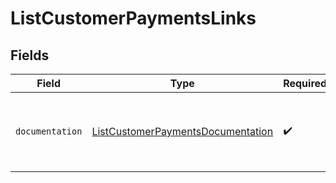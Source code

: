 # ListCustomerPaymentsLinks


## Fields

| Field                                                                                         | Type                                                                                          | Required                                                                                      | Description                                                                                   |
| --------------------------------------------------------------------------------------------- | --------------------------------------------------------------------------------------------- | --------------------------------------------------------------------------------------------- | --------------------------------------------------------------------------------------------- |
| `documentation`                                                                               | [ListCustomerPaymentsDocumentation](../../models/errors/ListCustomerPaymentsDocumentation.md) | :heavy_check_mark:                                                                            | The URL to the generic Mollie API error handling guide.                                       |